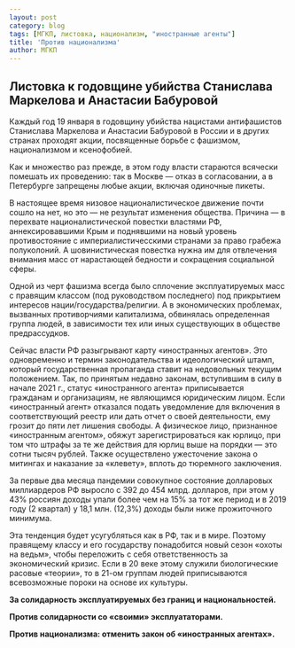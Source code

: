 ```yaml
---
layout: post
category: blog
tags: [МГКП, листовка, национализм, "иностранные агенты"]
title: 'Против национализма'
author: МГКП
---
```


## Листовка к годовщине убийства Станислава Маркелова и Анастасии Бабуровой

Каждый год 19 января в годовщину убийства нацистами антифашистов Станислава Маркелова и Анастасии Бабуровой в России и в других странах проходят акции, посвященные борьбе с фашизмом, национализмом и ксенофобией.

Как и множество раз прежде, в этом году власти стараются всячески помешать их проведению: так в Москве — отказ в согласовании, а в Петербурге запрещены любые акции, включая одиночные пикеты.

В настоящее время низовое националистическое движение почти сошло на нет, но это — не результат изменения общества. Причина — в перехвате националистической повестки властями РФ, аннексировавшими Крым и поднявшими на новый уровень противостояние с империалистичесскими странами за право грабежа полуколоний. А шовинистическая повестка нужна им для отвлечения внимания масс от нарастающей бедности и сокращения социальной сферы.

Одной из черт фашизма всегда было сплочение эксплуатируемых масс с правящим классом (под руководством последнего) под прикрытием интересов нации/государства/религии. А в экономических проблемах, вызванных противорчиями капитализма, обвинялась определенная группа людей, в зависимости тех или иных существующих в обществе предрассудков.

Сейчас власти РФ разыгрывают карту «иностранных агентов». Это одновременно и термин законодательства и идеологический штамп, который государственная пропаганда ставит на недовольных текущим положением. Так, по принятым недавно законам, вступившим в силу в начале 2021 г., статус «иностранного агента» приписывается гражданам
и организациям, не являющимся юридическим лицом. Если «иностранный агент» отказался подать уведомление для включения в соответствующий реестр или дать отчет о своей деятельности, ему грозит до пяти лет лишения свободы. А физическое лицо, признанное «иностранным агентом», обяжут зарегистрироваться как юрлицо, при том что штрафы за те же действия для юрлиц выше на порядки — это сотни тысяч рублей. Также осуществлено ужесточение закона о митингах и наказание за «клевету», вплоть до тюремного заключения.

За первые два месяца пандемии совокупное состояние долларовых миллиардеров РФ выросло с 392 до 454 млрд. долларов, при этом у 43% россиян доходы упали более чем на 15% за тот же период и в 2019 году (2 квартал) у 18,1 млн. (12,3%) доходы были ниже прожиточного минимума.

Эта тенденция будет усугубляться как в РФ, так и в мире. Поэтому правящему классу и его государству понадобится новый сезон «охоты на ведьм», чтобы переложить с себя ответственность за экономический кризис. Если в 20 веке этому служили биологические расовые «теории», то в 21-ом группам людей приписываются всевозможные пороки на основе их культуры.

**За солидарность эксплуатируемых без границ и национальностей.**

**Против солидарности со «своими» эксплуататорами.**

**Против национализма: отменить закон об «иностранных агентах».**
